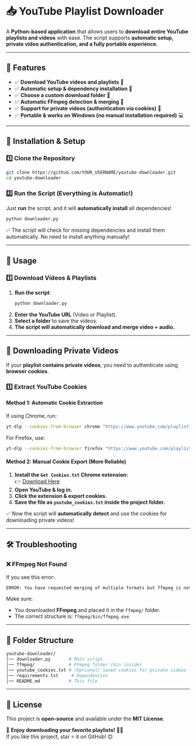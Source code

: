 # 📥 YouTube Playlist Downloader

A **Python-based application** that allows users to **download entire YouTube playlists and videos** with ease. The script supports **automatic setup, private video authentication, and a fully portable experience.**

---

## 📌 Features

- ✅ **Download YouTube videos and playlists** 🎥  
- ✅ **Automatic setup & dependency installation** 🔄  
- ✅ **Choose a custom download folder** 📂  
- ✅ **Automatic FFmpeg detection & merging** 🔗  
- ✅ **Support for private videos (authentication via cookies)** 🔑  
- ✅ **Portable & works on Windows (no manual installation required)** 💻  

---

## 🔧 Installation & Setup

### 1️⃣ Clone the Repository

```bash
git clone https://github.com/YOUR_USERNAME/youtube-downloader.git
cd youtube-downloader
```

### 2️⃣ Run the Script (Everything is Automatic!)

Just **run** the script, and it will **automatically install** all dependencies!

```bash
python downloader.py
```

✅ The script will check for missing dependencies and install them automatically. No need to install anything manually!

---

## 🚀 Usage

### 1️⃣ Download Videos & Playlists

1. **Run the script**:
   ```bash
   python downloader.py
   ```
2. **Enter the YouTube URL** (Video or Playlist).
3. **Select a folder** to save the videos.
4. **The script will automatically download and merge video + audio.**

---

## 🔑 Downloading Private Videos

If your **playlist contains private videos**, you need to authenticate using **browser cookies**.

### 1️⃣ Extract YouTube Cookies

#### **Method 1: Automatic Cookie Extraction**

If using Chrome, run:

```bash
yt-dlp --cookies-from-browser chrome "https://www.youtube.com/playlist?list=YOUR_PLAYLIST_ID"
```

For Firefox, use:

```bash
yt-dlp --cookies-from-browser firefox "https://www.youtube.com/playlist?list=YOUR_PLAYLIST_ID"
```

#### **Method 2: Manual Cookie Export (More Reliable)**

1. **Install the `Get Cookies.txt` Chrome extension:**  
   👉 [Download Here](https://chrome.google.com/webstore/detail/get-cookies-txt/)  
2. **Open YouTube & log in.**
3. **Click the extension & export cookies.**
4. **Save the file as `youtube_cookies.txt` inside the project folder.**

✅ Now the script will **automatically detect** and use the cookies for downloading private videos!

---

## 🛠️ Troubleshooting

### ❌ FFmpeg Not Found

If you see this error:

```bash
ERROR: You have requested merging of multiple formats but ffmpeg is not installed.
```

Make sure:
- You downloaded **FFmpeg** and placed it in the `ffmpeg/` folder.
- The correct structure is: `ffmpeg/bin/ffmpeg.exe`

---

## 📁 Folder Structure

```bash
youtube-downloader/
│── downloader.py       # Main script
│── ffmpeg/             # FFmpeg folder (bin inside)
│── youtube_cookies.txt # (Optional) Saved cookies for private videos
│── requirements.txt     # Dependencies
│── README.md           # This file
```

---

## 📝 License

This project is **open-source** and available under the **MIT License**.

🚀 **Enjoy downloading your favorite playlists!** 🎥💾  
If you like this project, star ⭐ it on GitHub! 😊
